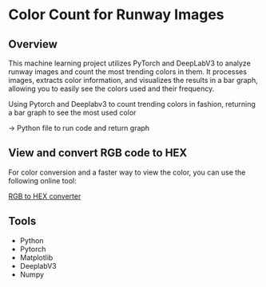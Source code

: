 # Color Count for Runway Images
## Overview
This machine learning project utilizes PyTorch and DeepLabV3 to analyze runway images and count the most trending colors in them. It processes images, extracts color information, and visualizes the results in a bar graph, allowing you to easily see the colors used and their frequency.

Using Pytorch and Deeplabv3 to count trending colors in fashion, returning a bar graph to see the most used color 

-> Python file to run code and return graph

## View and convert RGB code to HEX
For color conversion and a faster way to view the color, you can use the following online tool:

[RGB to HEX converter](https://rgbcolorcode.com/color/converter/#:~:text=This%20interactive%20online%20color%20conversion%20tool)

## Tools
- Python
- Pytorch
- Matplotlib
- DeeplabV3
- Numpy
